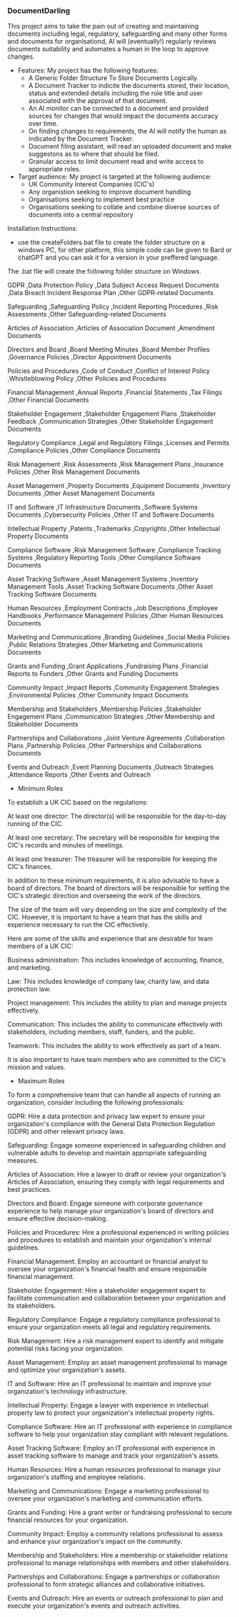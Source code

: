 ### DocumentDarling



This project aims to take the pain out of creating and maintaining documents including legal, regulatory, safeguarding and many other forms and documents for organisationd, AI will (eventually!) regularly reviews documents suitability and automates a human in the loop to approve changes.

* Features: My project has the following features:
    * A Generic Folder Structure To Store Documents Logically.
    * A Document Tracker to indicite the documents stored, their location, status and extended details including the role title and user associated with the approval of that document.
    * An AI monitor can be connected to a document and provided sources for changes that would impact the documents accuracy over time.
    * On finding changes to requirements, the AI will notify the human as indicated by the Document Tracker.
    * Document filing assistant, will read an uploaded document and make suggestons as to where that should be filed.
    * Granular access to limit document read and write access to appropriate roles.
* Target audience: My project is targeted at the following audience:
    * UK Community Interest Companies (CIC's)
    * Any organistion seeking to improve document handling
    * Organisations seeking to implement best practice
    * Organisations seeking to collate and combine diverse sources of documents into a central repository

Installation Instructions:
  * use the createFolders.bat file to create the folder structure on a windows PC, for other platform, this simple code can be given to Bard or chatGPT and you can ask it for a version in your preffered language.

The .bat file will create the following folder structure on Windows.


 GDPR
,Data Protection Policy
,Data Subject Access Request Documents
,Data Breach Incident Response Plan
,Other GDPR-related Documents

 Safeguarding
,Safeguarding Policy
,Incident Reporting Procedures
,Risk Assessments
,Other Safeguarding-related Documents

 Articles of Association
,Articles of Association Document
,Amendment Documents

 Directors and Board
,Board Meeting Minutes
,Board Member Profiles
,Governance Policies
,Director Appointment Documents

 Policies and Procedures
,Code of Conduct
,Conflict of Interest Policy
,Whistleblowing Policy
,Other Policies and Procedures

 Financial Management
,Annual Reports
,Financial Statements
,Tax Filings
,Other Financial Documents

 Stakeholder Engagement
,Stakeholder Engagement Plans
,Stakeholder Feedback
,Communication Strategies
,Other Stakeholder Engagement Documents

 Regulatory Compliance
,Legal and Regulatory Filings
,Licenses and Permits
,Compliance Policies
,Other Compliance Documents

 Risk Management
,Risk Assessments
,Risk Management Plans
,Insurance Policies
,Other Risk Management Documents

 Asset Management
,Property Documents
,Equipment Documents
,Inventory Documents
,Other Asset Management Documents

 IT and Software
,IT Infrastructure Documents
,Software Systems Documents
,Cybersecurity Policies
,Other IT and Software Documents

 Intellectual Property
,Patents
,Trademarks
,Copyrights
,Other Intellectual Property Documents

 Compliance Software
,Risk Management Software
,Compliance Tracking Systems
,Regulatory Reporting Tools
,Other Compliance Software Documents

 Asset Tracking Software
,Asset Management Systems
,Inventory Management Tools
,Asset Tracking Software Documents
,Other Asset Tracking Software Documents

 Human Resources
,Employment Contracts
,Job Descriptions
,Employee Handbooks
,Performance Management Policies
,Other Human Resources Documents

 Marketing and Communications
,Branding Guidelines
,Social Media Policies
,Public Relations Strategies
,Other Marketing and Communications Documents

 Grants and Funding
,Grant Applications
,Fundraising Plans
,Financial Reports to Funders
,Other Grants and Funding Documents

 Community Impact
,Impact Reports
,Community Engagement Strategies
,Environmental Policies
,Other Community Impact Documents

 Membership and Stakeholders
,Membership Policies
,Stakeholder Engagement Plans
,Communication Strategies
,Other Membership and Stakeholder Documents

 Partnerships and Collaborations
,Joint Venture Agreements
,Collaboration Plans
,Partnership Policies
,Other Partnerships and Collaborations Documents

 Events and Outreach
,Event Planning Documents
,Outreach Strategies
,Attendance Reports
,Other Events and Outreach

* Minimum Roles


To establish a UK CIC based on the regulations:

At least one director: The director(s) will be responsible for the day-to-day running of the CIC.

At least one secretary: The secretary will be responsible for keeping the CIC's records and minutes of meetings.

At least one treasurer: The treasurer will be responsible for keeping the CIC's finances.

In addition to these minimum requirements, it is also advisable to have a board of directors. The board of directors will be responsible for setting the CIC's strategic direction and overseeing the work of the directors.


The size of the team will vary depending on the size and complexity of the CIC. However, it is important to have a team that has the skills and experience necessary to run the CIC effectively.

Here are some of the skills and experience that are desirable for team members of a UK CIC:

Business administration: This includes knowledge of accounting, finance, and marketing.

Law: This includes knowledge of company law, charity law, and data protection law.

Project management: This includes the ability to plan and manage projects effectively.

Communication: This includes the ability to communicate effectively with stakeholders, including members, staff, funders, and the public.

Teamwork: This includes the ability to work effectively as part of a team.

It is also important to have team members who are committed to the CIC's mission and values.



* Maximum Roles

To form a comprehensive team that can handle all aspects of running an organization, consider including the following professionals:

GDPR: Hire a data protection and privacy law expert to ensure your organization's compliance with the General Data Protection Regulation (GDPR) and other relevant privacy laws.

Safeguarding: Engage someone experienced in safeguarding children and vulnerable adults to develop and maintain appropriate safeguarding measures.

Articles of Association: Hire a lawyer to draft or review your organization's Articles of Association, ensuring they comply with legal requirements and best practices.

Directors and Board: Engage someone with corporate governance experience to help manage your organization's board of directors and ensure effective decision-making.

Policies and Procedures: Hire a professional experienced in writing policies and procedures to establish and maintain your organization's internal guidelines.

Financial Management: Employ an accountant or financial analyst to oversee your organization's financial health and ensure responsible financial management.

Stakeholder Engagement: Hire a stakeholder engagement expert to facilitate communication and collaboration between your organization and its stakeholders.

Regulatory Compliance: Engage a regulatory compliance professional to ensure your organization meets all legal and regulatory requirements.

Risk Management: Hire a risk management expert to identify and mitigate potential risks facing your organization.

Asset Management: Employ an asset management professional to manage and optimize your organization's assets.

IT and Software: Hire an IT professional to maintain and improve your organization's technology infrastructure.

Intellectual Property: Engage a lawyer with experience in intellectual property law to protect your organization's intellectual property rights.

Compliance Software: Hire an IT professional with experience in compliance software to help your organization stay compliant with relevant regulations.

Asset Tracking Software: Employ an IT professional with experience in asset tracking software to manage and track your organization's assets.

Human Resources: Hire a human resources professional to manage your organization's staffing and employee relations.

Marketing and Communications: Engage a marketing professional to oversee your organization's marketing and communication efforts.

Grants and Funding: Hire a grant writer or fundraising professional to secure financial resources for your organization.

Community Impact: Employ a community relations professional to assess and enhance your organization's impact on the community.

Membership and Stakeholders: Hire a membership or stakeholder relations professional to manage relationships with members and other stakeholders.

Partnerships and Collaborations: Engage a partnerships or collaboration professional to form strategic alliances and collaborative initiatives.

Events and Outreach: Hire an events or outreach professional to plan and execute your organization's events and outreach activities.
